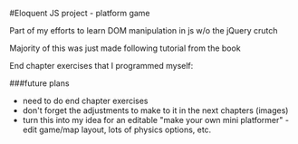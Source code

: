 #Eloquent JS project - platform game

Part of my efforts to learn DOM manipulation in js w/o the jQuery crutch

Majority of this was just made following tutorial from the book

End chapter exercises that I programmed myself:




###future plans
* need to do end chapter exercises
* don't forget the adjustments to make to it in the next chapters (images)
* turn this into my idea for an editable "make your own mini platformer" - edit game/map layout, lots of physics options, etc.

